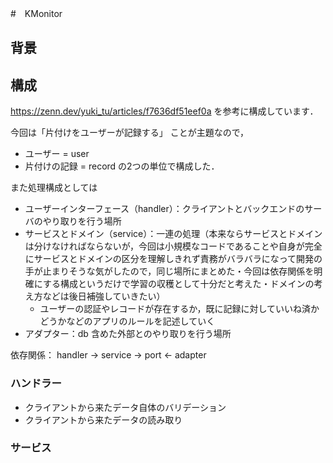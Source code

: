 #　KMonitor

## 背景


## 構成
https://zenn.dev/yuki_tu/articles/f7636df51eef0a を参考に構成しています．

今回は「片付けをユーザーが記録する」 ことが主題なので， 
- ユーザー = user
- 片付けの記録 = record 
の2つの単位で構成した．

また処理構成としては
- ユーザーインターフェース（handler）：クライアントとバックエンドのサーバのやり取りを行う場所
- サービスとドメイン（service）：一連の処理（本来ならサービスとドメインは分けなければならないが，今回は小規模なコードであることや自身が完全にサービスとドメインの区分を理解しきれず責務がバラバラになって開発の手が止まりそうな気がしたので，同じ場所にまとめた・今回は依存関係を明確にする構成というだけで学習の収穫として十分だと考えた・ドメインの考え方などは後日補強していきたい）
  - ユーザーの認証やレコードが存在するか，既に記録に対していいね済かどうかなどのアプリのルールを記述していく
- アダプター：db 含めた外部とのやり取りを行う場所

依存関係： handler -> service -> port <- adapter

### ハンドラー
- クライアントから来たデータ自体のバリデーション
- クライアントから来たデータの読み取り

### サービス